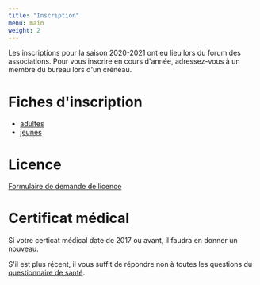 ```yaml
---
title: "Inscription"
menu: main
weight: 2
---
```


Les inscriptions pour la saison 2020-2021 ont eu lieu lors du forum des associations. Pour vous inscrire en cours d'année, adressez-vous à un membre du bureau lors d'un créneau.

# Fiches d'inscription

- [adultes](/files/adultes.pdf)
- [jeunes](/files/jeunes.pdf)

# Licence

[Formulaire de demande de licence](/files/licence2020.pdf)

# Certificat médical

Si votre certicat médical date de 2017 ou avant, il faudra en donner un [nouveau](/files/certificat2020.pdf).

S'il est plus récent, il vous suffit de répondre non à toutes les questions du [questionnaire de santé](/files/qs.pdf).

